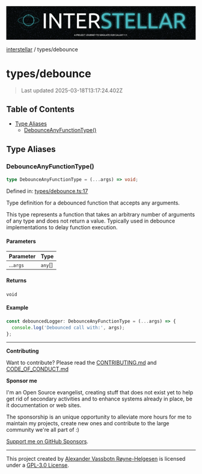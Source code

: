 <div>
  <img alt="SPECCER logo" src="https://raw.githubusercontent.com/phun-ky/interstellar/main/public/interstellar-header.png" style="max-height:120px;" />
</div>

[interstellar](../README.md) / types/debounce

# types/debounce

> Last updated 2025-03-18T13:17:24.402Z

## Table of Contents

- [Type Aliases](#type-aliases)
  - [DebounceAnyFunctionType()](#debounceanyfunctiontype)

## Type Aliases

### DebounceAnyFunctionType()

```ts
type DebounceAnyFunctionType = (...args) => void;
```

Defined in:
[types/debounce.ts:17](https://github.com/phun-ky/interstellar/blob/main/src/types/debounce.ts#L17)

Type definition for a debounced function that accepts any arguments.

This type represents a function that takes an arbitrary number of arguments of
any type and does not return a value. Typically used in debounce implementations
to delay function execution.

#### Parameters

| Parameter | Type     |
| --------- | -------- |
| ...`args` | `any`\[] |

#### Returns

`void`

#### Example

```ts
const debouncedLogger: DebounceAnyFunctionType = (...args) => {
  console.log('Debounced call with:', args);
};
```

---

**Contributing**

Want to contribute? Please read the
[CONTRIBUTING.md](https://github.com/phun-ky/interstellar/blob/main/CONTRIBUTING.md)
and
[CODE_OF_CONDUCT.md](https://github.com/phun-ky/interstellar/blob/main/CODE_OF_CONDUCT.md)

**Sponsor me**

I'm an Open Source evangelist, creating stuff that does not exist yet to help
get rid of secondary activities and to enhance systems already in place, be it
documentation or web sites.

The sponsorship is an unique opportunity to alleviate more hours for me to
maintain my projects, create new ones and contribute to the large community
we're all part of :)

[Support me on GitHub Sponsors](https://github.com/sponsors/phun-ky).

---

This project created by [Alexander Vassbotn Røyne-Helgesen](http://phun-ky.net)
is licensed under a
[GPL-3.0 License](https://choosealicense.com/licenses/gpl-3.0/).

